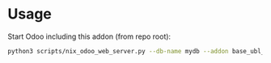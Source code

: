 # Usage

Start Odoo including this addon (from repo root):

```bash
python3 scripts/nix_odoo_web_server.py --db-name mydb --addon base_ubl_payment
```
